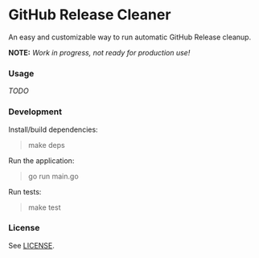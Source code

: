 # GitHub Release Cleaner

An easy and customizable way to run automatic GitHub Release cleanup.

**NOTE:** _Work in progress, not ready for production use!_

### Usage

_TODO_

### Development

Install/build dependencies:  
> make deps  

Run the application:  
> go run main.go  

Run tests:  
> make test  

### License

See [LICENSE](LICENSE).
